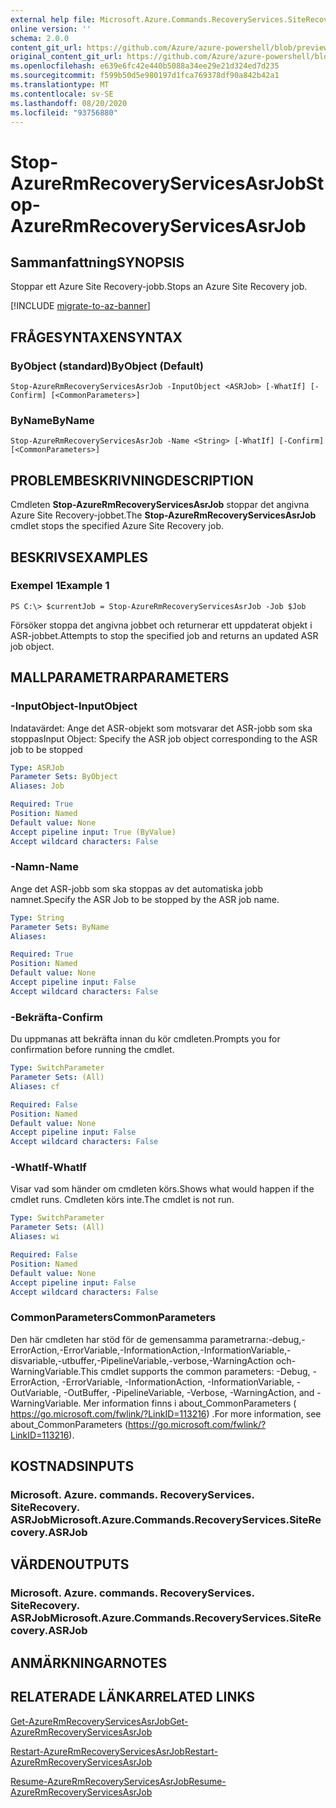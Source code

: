 ```yaml
---
external help file: Microsoft.Azure.Commands.RecoveryServices.SiteRecovery.dll-Help.xml
online version: ''
schema: 2.0.0
content_git_url: https://github.com/Azure/azure-powershell/blob/preview/src/ResourceManager/RecoveryServices.SiteRecovery/Commands.RecoveryServices.SiteRecovery/help/Stop-AzureRmRecoveryServicesAsrJob.md
original_content_git_url: https://github.com/Azure/azure-powershell/blob/preview/src/ResourceManager/RecoveryServices.SiteRecovery/Commands.RecoveryServices.SiteRecovery/help/Stop-AzureRmRecoveryServicesAsrJob.md
ms.openlocfilehash: e639e6fc42e440b5088a34ee29e21d324ed7d235
ms.sourcegitcommit: f599b50d5e980197d1fca769378df90a842b42a1
ms.translationtype: MT
ms.contentlocale: sv-SE
ms.lasthandoff: 08/20/2020
ms.locfileid: "93756880"
---
```

# <span data-ttu-id="54278-101">Stop-AzureRmRecoveryServicesAsrJob</span><span class="sxs-lookup"><span data-stu-id="54278-101">Stop-AzureRmRecoveryServicesAsrJob</span></span>

## <span data-ttu-id="54278-102">Sammanfattning</span><span class="sxs-lookup"><span data-stu-id="54278-102">SYNOPSIS</span></span>
<span data-ttu-id="54278-103">Stoppar ett Azure Site Recovery-jobb.</span><span class="sxs-lookup"><span data-stu-id="54278-103">Stops an Azure Site Recovery job.</span></span>

[!INCLUDE [migrate-to-az-banner](../../includes/migrate-to-az-banner.md)]

## <span data-ttu-id="54278-104">FRÅGESYNTAXEN</span><span class="sxs-lookup"><span data-stu-id="54278-104">SYNTAX</span></span>

### <span data-ttu-id="54278-105">ByObject (standard)</span><span class="sxs-lookup"><span data-stu-id="54278-105">ByObject (Default)</span></span>
```
Stop-AzureRmRecoveryServicesAsrJob -InputObject <ASRJob> [-WhatIf] [-Confirm] [<CommonParameters>]
```

### <span data-ttu-id="54278-106">ByName</span><span class="sxs-lookup"><span data-stu-id="54278-106">ByName</span></span>
```
Stop-AzureRmRecoveryServicesAsrJob -Name <String> [-WhatIf] [-Confirm] [<CommonParameters>]
```

## <span data-ttu-id="54278-107">PROBLEMBESKRIVNING</span><span class="sxs-lookup"><span data-stu-id="54278-107">DESCRIPTION</span></span>
<span data-ttu-id="54278-108">Cmdleten **Stop-AzureRmRecoveryServicesAsrJob** stoppar det angivna Azure Site Recovery-jobbet.</span><span class="sxs-lookup"><span data-stu-id="54278-108">The **Stop-AzureRmRecoveryServicesAsrJob** cmdlet stops the specified Azure Site Recovery job.</span></span>

## <span data-ttu-id="54278-109">BESKRIVS</span><span class="sxs-lookup"><span data-stu-id="54278-109">EXAMPLES</span></span>

### <span data-ttu-id="54278-110">Exempel 1</span><span class="sxs-lookup"><span data-stu-id="54278-110">Example 1</span></span>
```
PS C:\> $currentJob = Stop-AzureRmRecoveryServicesAsrJob -Job $Job
```

<span data-ttu-id="54278-111">Försöker stoppa det angivna jobbet och returnerar ett uppdaterat objekt i ASR-jobbet.</span><span class="sxs-lookup"><span data-stu-id="54278-111">Attempts to stop the specified job and returns an updated ASR job object.</span></span>

## <span data-ttu-id="54278-112">MALLPARAMETRAR</span><span class="sxs-lookup"><span data-stu-id="54278-112">PARAMETERS</span></span>

### <span data-ttu-id="54278-113">-InputObject</span><span class="sxs-lookup"><span data-stu-id="54278-113">-InputObject</span></span>
<span data-ttu-id="54278-114">Indatavärdet: Ange det ASR-objekt som motsvarar det ASR-jobb som ska stoppas</span><span class="sxs-lookup"><span data-stu-id="54278-114">Input Object: Specify the ASR job object corresponding to the ASR job to be stopped</span></span>

```yaml
Type: ASRJob
Parameter Sets: ByObject
Aliases: Job

Required: True
Position: Named
Default value: None
Accept pipeline input: True (ByValue)
Accept wildcard characters: False
```

### <span data-ttu-id="54278-115">-Namn</span><span class="sxs-lookup"><span data-stu-id="54278-115">-Name</span></span>
<span data-ttu-id="54278-116">Ange det ASR-jobb som ska stoppas av det automatiska jobb namnet.</span><span class="sxs-lookup"><span data-stu-id="54278-116">Specify the ASR Job to be stopped by the ASR job name.</span></span>

```yaml
Type: String
Parameter Sets: ByName
Aliases: 

Required: True
Position: Named
Default value: None
Accept pipeline input: False
Accept wildcard characters: False
```

### <span data-ttu-id="54278-117">-Bekräfta</span><span class="sxs-lookup"><span data-stu-id="54278-117">-Confirm</span></span>
<span data-ttu-id="54278-118">Du uppmanas att bekräfta innan du kör cmdleten.</span><span class="sxs-lookup"><span data-stu-id="54278-118">Prompts you for confirmation before running the cmdlet.</span></span>

```yaml
Type: SwitchParameter
Parameter Sets: (All)
Aliases: cf

Required: False
Position: Named
Default value: None
Accept pipeline input: False
Accept wildcard characters: False
```

### <span data-ttu-id="54278-119">-WhatIf</span><span class="sxs-lookup"><span data-stu-id="54278-119">-WhatIf</span></span>
<span data-ttu-id="54278-120">Visar vad som händer om cmdleten körs.</span><span class="sxs-lookup"><span data-stu-id="54278-120">Shows what would happen if the cmdlet runs.</span></span> <span data-ttu-id="54278-121">Cmdleten körs inte.</span><span class="sxs-lookup"><span data-stu-id="54278-121">The cmdlet is not run.</span></span>

```yaml
Type: SwitchParameter
Parameter Sets: (All)
Aliases: wi

Required: False
Position: Named
Default value: None
Accept pipeline input: False
Accept wildcard characters: False
```

### <span data-ttu-id="54278-122">CommonParameters</span><span class="sxs-lookup"><span data-stu-id="54278-122">CommonParameters</span></span>
<span data-ttu-id="54278-123">Den här cmdleten har stöd för de gemensamma parametrarna:-debug,-ErrorAction,-ErrorVariable,-InformationAction,-InformationVariable,-disvariable,-utbuffer,-PipelineVariable,-verbose,-WarningAction och-WarningVariable.</span><span class="sxs-lookup"><span data-stu-id="54278-123">This cmdlet supports the common parameters: -Debug, -ErrorAction, -ErrorVariable, -InformationAction, -InformationVariable, -OutVariable, -OutBuffer, -PipelineVariable, -Verbose, -WarningAction, and -WarningVariable.</span></span> <span data-ttu-id="54278-124">Mer information finns i about_CommonParameters ( https://go.microsoft.com/fwlink/?LinkID=113216) .</span><span class="sxs-lookup"><span data-stu-id="54278-124">For more information, see about_CommonParameters (https://go.microsoft.com/fwlink/?LinkID=113216).</span></span>

## <span data-ttu-id="54278-125">KOSTNADS</span><span class="sxs-lookup"><span data-stu-id="54278-125">INPUTS</span></span>

### <span data-ttu-id="54278-126">Microsoft. Azure. commands. RecoveryServices. SiteRecovery. ASRJob</span><span class="sxs-lookup"><span data-stu-id="54278-126">Microsoft.Azure.Commands.RecoveryServices.SiteRecovery.ASRJob</span></span>

## <span data-ttu-id="54278-127">VÄRDEN</span><span class="sxs-lookup"><span data-stu-id="54278-127">OUTPUTS</span></span>

### <span data-ttu-id="54278-128">Microsoft. Azure. commands. RecoveryServices. SiteRecovery. ASRJob</span><span class="sxs-lookup"><span data-stu-id="54278-128">Microsoft.Azure.Commands.RecoveryServices.SiteRecovery.ASRJob</span></span>

## <span data-ttu-id="54278-129">ANMÄRKNINGAR</span><span class="sxs-lookup"><span data-stu-id="54278-129">NOTES</span></span>

## <span data-ttu-id="54278-130">RELATERADE LÄNKAR</span><span class="sxs-lookup"><span data-stu-id="54278-130">RELATED LINKS</span></span>

[<span data-ttu-id="54278-131">Get-AzureRmRecoveryServicesAsrJob</span><span class="sxs-lookup"><span data-stu-id="54278-131">Get-AzureRmRecoveryServicesAsrJob</span></span>](./Get-AzureRmRecoveryServicesAsrJob.md)

[<span data-ttu-id="54278-132">Restart-AzureRmRecoveryServicesAsrJob</span><span class="sxs-lookup"><span data-stu-id="54278-132">Restart-AzureRmRecoveryServicesAsrJob</span></span>](./Restart-AzureRmRecoveryServicesAsrJob.md)

[<span data-ttu-id="54278-133">Resume-AzureRmRecoveryServicesAsrJob</span><span class="sxs-lookup"><span data-stu-id="54278-133">Resume-AzureRmRecoveryServicesAsrJob</span></span>](./Resume-AzureRmRecoveryServicesAsrJob.md)
